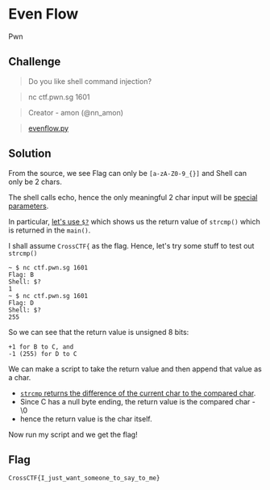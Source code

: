 # Even Flow
Pwn

## Challenge 
> Do you like shell command injection?

>nc ctf.pwn.sg 1601

>Creator - amon (@nn_amon)


>[evenflow.py](evenflow.py)

## Solution

From the source, we see Flag can only be `[a-zA-Z0-9_{}]` and Shell can only be 2 chars.

The shell calls echo, hence the only meaningful 2 char input will be [special parameters](https://www.gnu.org/software/bash/manual/html_node/Special-Parameters.html).

In particular, [let's use `$?`](https://unix.stackexchange.com/questions/22726/how-to-conditionally-do-something-if-a-command-succeeded-or-failed) which shows us the return value of `strcmp()` which is returned in the `main()`.


I shall assume `CrossCTF{` as the flag. Hence, let's try some stuff to test out `strcmp()`

	~ $ nc ctf.pwn.sg 1601
	Flag: B
	Shell: $?
	1
	~ $ nc ctf.pwn.sg 1601
	Flag: D
	Shell: $?
	255

So we can see that the return value is unsigned 8 bits:

	+1 for B to C, and
	-1 (255) for D to C

We can make a script to take the return value and then append that value as a char.
- [`strcmp` returns the difference of the current char to the compared char](http://www.tutorialspoint.com/ansi_c/c_strcmp.htm).
- Since C has a null byte ending, the return value is the compared char - \0
- hence the return value is the char itself.

Now run my script and we get the flag!

## Flag

	CrossCTF{I_just_want_someone_to_say_to_me}
